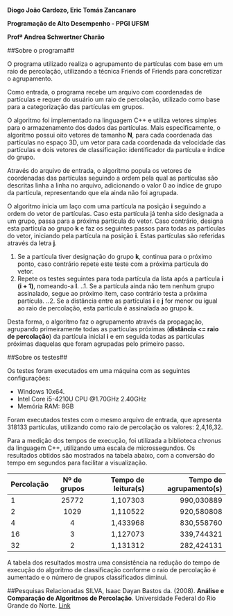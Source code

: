 ﻿**Diogo João Cardozo, Eric Tomás Zancanaro**


**Programação de Alto Desempenho - PPGI UFSM**


**Profª Andrea Schwertner Charão**




##Sobre o programa##


O programa utilizado realiza o agrupamento de partículas com base em um raio de percolação, utilizando a técnica Friends of Friends para concretizar o agrupamento.


Como entrada, o programa recebe um arquivo com coordenadas de partículas e requer do usuário um raio de percolação, utilizado como base para a categorização das partículas em grupos.


O algoritmo foi implementado na linguagem C++ e utiliza vetores simples para o armazenamento dos dados das partículas. Mais especificamente, o algoritmo possui oito vetores de tamanho **N**, para cada coordenada das partículas no espaço 3D, um vetor para cada coordenada da velocidade das partículas e dois vetores de classificação: identificador da partícula e índice do grupo.


Através do arquivo de entrada, o algoritmo popula os vetores de coordenadas das partículas seguindo a ordem pela qual as partículas são descritas linha a linha no arquivo, adicionando o valor 0 ao índice de grupo da partícula, representando que ela ainda não foi agrupada.


O algoritmo inicia um laço com uma partícula na posição **i** seguindo a ordem do vetor de partículas. Caso esta partícula já tenha sido designada a um grupo, passa para a próxima partícula do vetor. Caso contrário, designa esta partícula ao grupo **k** e faz os seguintes passos para todas as partículas do vetor, iniciando pela partícula na posição **i**. Estas partículas são referidas através da letra **j**. 


 1. Se a partícula tiver designação do grupo **k**, continua para o próximo ponto, caso contrário repete este teste com a próxima partícula do vetor.
 2. Repete os testes seguintes para toda partícula da lista após a partícula **i (i + 1)**, nomeando-a **l**.
..1.  Se a partícula ainda não tem nenhum grupo assinalado, segue ao próximo item, caso contrário testa a próxima partícula.
 ..2. Se a distância entre as partículas **i** e **j** for menor ou igual ao raio de percolação, esta partícula é assinalada ao grupo **k**.


Desta forma, o algoritmo faz o agrupamento através da propagação, agrupando primeiramente todas as partículas próximas (**distância <= raio de percolação**) da partícula inicial **i** e em seguida todas as partículas próximas daquelas que foram agrupadas pelo primeiro passo.


##Sobre os testes##                


Os testes foram executados em uma máquina com as seguintes configurações:


- Windows 10x64.
- Intel Core i5-4210U CPU @1.70GHz 2.40GHz
- Memória RAM: 8GB


Foram executados testes com o mesmo arquivo de entrada, que apresenta 318133 partículas, utilizando como raio de percolação os valores: 2,4,16,32.


Para a medição dos tempos de execução, foi utilizada a biblioteca *chronus* da linguagem C++, utilizando uma escala de microssegundos. Os resultados obtidos são mostrados na tabela abaixo, com a conversão do tempo em segundos para facilitar a visualização.


| Percolação | Nº de grupos | Tempo de leitura(s)  | Tempo de agrupamento(s) |
| -------------- |:-----------------:| -----------------------:|-------------------------------:|
| 1                 | 25772            |  1,107303              |   990,030889 |
| 2                 | 1029              |  1,110522              |   920,580808 |
| 4                 | 4                    |  1,433968              |   830,558760 |
| 16               | 3                    |  1,127073              |   339,744321 |
| 32               |  2                   |  1,131312              |   282,424131 |


A tabela dos resultados mostra uma consistência na redução do tempo de execução do algoritmo de classificação conforme o raio de percolação é aumentado e o número de grupos classificados diminui.

##Pesquisas Relacionadas
SILVA, Isaac Dayan Bastos da. (2008). **Análise e Comparação de Algoritmos de Percolação**. Universidade Federal do Rio Grande do Norte. [Link](https://repositorio.ufrn.br/jspui/bitstream/123456789/17000/1/IsaacDBS.pdf)
